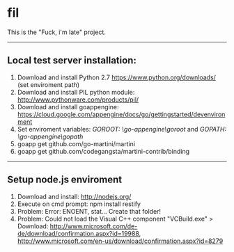 fil
===

This is the "Fuck, i'm late" project.

------------------

## Local test server installation: ##

1. Download and install Python 2.7 https://www.python.org/downloads/ (set enviroment path)
2. Download and install PIL python module: http://www.pythonware.com/products/pil/
3. Download and install goappengine: https://cloud.google.com/appengine/docs/go/gettingstarted/devenvironment
4. Set enviroment variables: _GOROOT: \go-appengine\goroot_ and _GOPATH: \go-appengine\gopath_
5. goapp get github.com/go-martini/martini
6. goapp get github.com/codegangsta/martini-contrib/binding
 
------------------

## Setup node.js enviroment ##

1. Download and install: http://nodejs.org/
2. Execute on cmd prompt: npm install restify
3. Problem: Error: ENOENT, stat... Create that folder!
4. Problem: Could not load the Visual C++ component "VCBuild.exe" > Download: http://www.microsoft.com/de-de/download/confirmation.aspx?id=19988, http://www.microsoft.com/en-us/download/confirmation.aspx?id=8279
